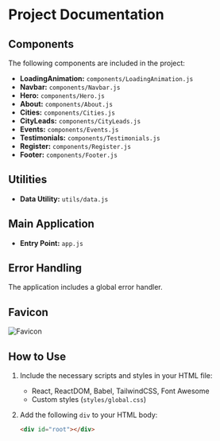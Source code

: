 # Project Documentation

## Components

The following components are included in the project:

- **LoadingAnimation:** `components/LoadingAnimation.js`
- **Navbar:** `components/Navbar.js`
- **Hero:** `components/Hero.js`
- **About:** `components/About.js`
- **Cities:** `components/Cities.js`
- **CityLeads:** `components/CityLeads.js`
- **Events:** `components/Events.js`
- **Testimonials:** `components/Testimonials.js`
- **Register:** `components/Register.js`
- **Footer:** `components/Footer.js`

## Utilities

- **Data Utility:** `utils/data.js`

## Main Application

- **Entry Point:** `app.js`

## Error Handling

The application includes a global error handler.

## Favicon

![Favicon](https://newoaks.s3.us-west-1.amazonaws.com/AutoDev/9838/2995d31d-e964-465d-9b27-d9fcee457d4a.png)

## How to Use

1. Include the necessary scripts and styles in your HTML file:
   - React, ReactDOM, Babel, TailwindCSS, Font Awesome
   - Custom styles (`styles/global.css`)

2. Add the following `div` to your HTML body:

   ```html
   <div id="root"></div>
